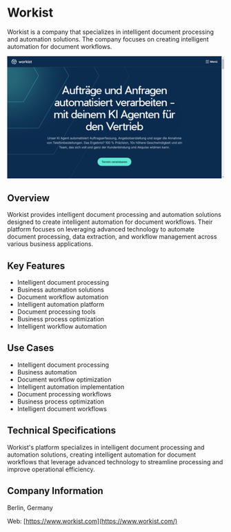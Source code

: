 # Workist

Workist is a company that specializes in intelligent document processing and automation solutions. The company focuses on creating intelligent automation for document workflows.

![Workist](assets\workist.png)


## Overview

Workist provides intelligent document processing and automation solutions designed to create intelligent automation for document workflows. Their platform focuses on leveraging advanced technology to automate document processing, data extraction, and workflow management across various business applications.

## Key Features

- Intelligent document processing
- Business automation solutions
- Document workflow automation
- Intelligent automation platform
- Document processing tools
- Business process optimization
- Intelligent workflow automation

## Use Cases

- Intelligent document processing
- Business automation
- Document workflow optimization
- Intelligent automation implementation
- Document processing workflows
- Business process optimization
- Intelligent document workflows

## Technical Specifications

Workist's platform specializes in intelligent document processing and automation solutions, creating intelligent automation for document workflows that leverage advanced technology to streamline processing and improve operational efficiency.

## Company Information

Berlin, Germany

Web: [https://www.workist.com](https://www.workist.com/) 